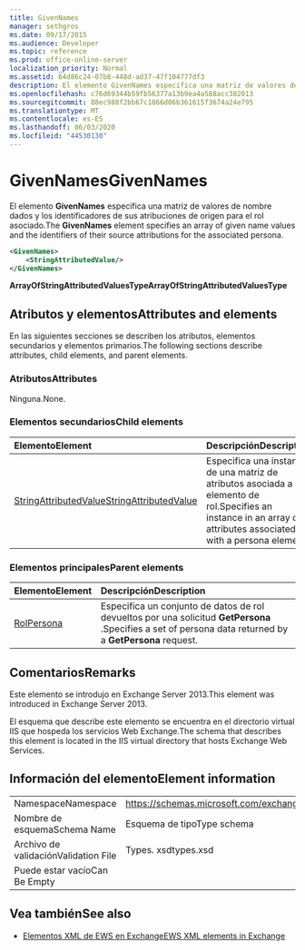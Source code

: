 ```yaml
---
title: GivenNames
manager: sethgros
ms.date: 09/17/2015
ms.audience: Developer
ms.topic: reference
ms.prod: office-online-server
localization_priority: Normal
ms.assetid: 64d86c24-07b8-448d-ad37-47f104777df3
description: El elemento GivenNames especifica una matriz de valores de nombre dados y los identificadores de sus atribuciones de origen para el rol asociado.
ms.openlocfilehash: c76d69344b59fb56377a13b9ea4a588acc382013
ms.sourcegitcommit: 88ec988f2bb67c1866d06b361615f3674a24e795
ms.translationtype: MT
ms.contentlocale: es-ES
ms.lasthandoff: 06/03/2020
ms.locfileid: "44530130"
---
```

# <a name="givennames"></a><span data-ttu-id="072be-103">GivenNames</span><span class="sxs-lookup"><span data-stu-id="072be-103">GivenNames</span></span>

<span data-ttu-id="072be-104">El elemento **GivenNames** especifica una matriz de valores de nombre dados y los identificadores de sus atribuciones de origen para el rol asociado.</span><span class="sxs-lookup"><span data-stu-id="072be-104">The **GivenNames** element specifies an array of given name values and the identifiers of their source attributions for the associated persona.</span></span> 
  
```xml
<GivenNames>
    <StringAttributedValue/>
</GivenNames>
```

 <span data-ttu-id="072be-105">**ArrayOfStringAttributedValuesType**</span><span class="sxs-lookup"><span data-stu-id="072be-105">**ArrayOfStringAttributedValuesType**</span></span>
## <a name="attributes-and-elements"></a><span data-ttu-id="072be-106">Atributos y elementos</span><span class="sxs-lookup"><span data-stu-id="072be-106">Attributes and elements</span></span>

<span data-ttu-id="072be-107">En las siguientes secciones se describen los atributos, elementos secundarios y elementos primarios.</span><span class="sxs-lookup"><span data-stu-id="072be-107">The following sections describe attributes, child elements, and parent elements.</span></span>
  
### <a name="attributes"></a><span data-ttu-id="072be-108">Atributos</span><span class="sxs-lookup"><span data-stu-id="072be-108">Attributes</span></span>

<span data-ttu-id="072be-109">Ninguna.</span><span class="sxs-lookup"><span data-stu-id="072be-109">None.</span></span>
  
### <a name="child-elements"></a><span data-ttu-id="072be-110">Elementos secundarios</span><span class="sxs-lookup"><span data-stu-id="072be-110">Child elements</span></span>

|<span data-ttu-id="072be-111">**Elemento**</span><span class="sxs-lookup"><span data-stu-id="072be-111">**Element**</span></span>|<span data-ttu-id="072be-112">**Descripción**</span><span class="sxs-lookup"><span data-stu-id="072be-112">**Description**</span></span>|
|:-----|:-----|
|[<span data-ttu-id="072be-113">StringAttributedValue</span><span class="sxs-lookup"><span data-stu-id="072be-113">StringAttributedValue</span></span>](stringattributedvalue.md) <br/> |<span data-ttu-id="072be-114">Especifica una instancia de una matriz de atributos asociada a un elemento de rol.</span><span class="sxs-lookup"><span data-stu-id="072be-114">Specifies an instance in an array of attributes associated with a persona element.</span></span>  <br/> |
   
### <a name="parent-elements"></a><span data-ttu-id="072be-115">Elementos principales</span><span class="sxs-lookup"><span data-stu-id="072be-115">Parent elements</span></span>

|<span data-ttu-id="072be-116">**Elemento**</span><span class="sxs-lookup"><span data-stu-id="072be-116">**Element**</span></span>|<span data-ttu-id="072be-117">**Descripción**</span><span class="sxs-lookup"><span data-stu-id="072be-117">**Description**</span></span>|
|:-----|:-----|
|[<span data-ttu-id="072be-118">Rol</span><span class="sxs-lookup"><span data-stu-id="072be-118">Persona</span></span>](persona.md) <br/> |<span data-ttu-id="072be-119">Especifica un conjunto de datos de rol devueltos por una solicitud **GetPersona** .</span><span class="sxs-lookup"><span data-stu-id="072be-119">Specifies a set of persona data returned by a **GetPersona** request.</span></span>  <br/> |
   
## <a name="remarks"></a><span data-ttu-id="072be-120">Comentarios</span><span class="sxs-lookup"><span data-stu-id="072be-120">Remarks</span></span>

<span data-ttu-id="072be-121">Este elemento se introdujo en Exchange Server 2013.</span><span class="sxs-lookup"><span data-stu-id="072be-121">This element was introduced in Exchange Server 2013.</span></span>
  
<span data-ttu-id="072be-122">El esquema que describe este elemento se encuentra en el directorio virtual IIS que hospeda los servicios Web Exchange.</span><span class="sxs-lookup"><span data-stu-id="072be-122">The schema that describes this element is located in the IIS virtual directory that hosts Exchange Web Services.</span></span>
  
## <a name="element-information"></a><span data-ttu-id="072be-123">Información del elemento</span><span class="sxs-lookup"><span data-stu-id="072be-123">Element information</span></span>

|||
|:-----|:-----|
|<span data-ttu-id="072be-124">Namespace</span><span class="sxs-lookup"><span data-stu-id="072be-124">Namespace</span></span>  <br/> |https://schemas.microsoft.com/exchange/services/2006/types  <br/> |
|<span data-ttu-id="072be-125">Nombre de esquema</span><span class="sxs-lookup"><span data-stu-id="072be-125">Schema Name</span></span>  <br/> |<span data-ttu-id="072be-126">Esquema de tipo</span><span class="sxs-lookup"><span data-stu-id="072be-126">Type schema</span></span>  <br/> |
|<span data-ttu-id="072be-127">Archivo de validación</span><span class="sxs-lookup"><span data-stu-id="072be-127">Validation File</span></span>  <br/> |<span data-ttu-id="072be-128">Types. xsd</span><span class="sxs-lookup"><span data-stu-id="072be-128">types.xsd</span></span>  <br/> |
|<span data-ttu-id="072be-129">Puede estar vacío</span><span class="sxs-lookup"><span data-stu-id="072be-129">Can Be Empty</span></span>  <br/> ||
   
## <a name="see-also"></a><span data-ttu-id="072be-130">Vea también</span><span class="sxs-lookup"><span data-stu-id="072be-130">See also</span></span>



- [<span data-ttu-id="072be-131">Elementos XML de EWS en Exchange</span><span class="sxs-lookup"><span data-stu-id="072be-131">EWS XML elements in Exchange</span></span>](ews-xml-elements-in-exchange.md)

